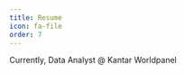 ```yaml
---
title: Resume
icon: fa-file
order: 7
---
```

<!-- <a href="#" class="image featured"><img src="assets/images/pic082.jpg" alt="" /></a> -->
<p>Currently, Data Analyst @ Kantar Worldpanel</p>
